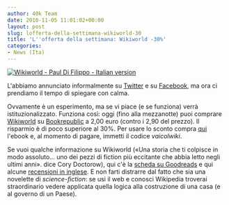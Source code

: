 ```yaml
---
author: 40k Team
date: 2010-11-05 11:01:02+00:00
layout: post
slug: lofferta-della-settimana-wikiworld-30
title: 'L''offerta della settimana: Wikiworld -30%'
categories:
- News (Ita)
---
```


[![Wikiworld - Paul Di Filippo - Italian version](http://www.40kbooks.com/wp-content/uploads/wikiworld-difilippo_it_t.jpg)](http://www.40kbooks.com/?page_id=133&category=14&product_id=30)

L'abbiamo annunciato informalmente su [Twitter](http://twitter.com/40kBooks) e su [Facebook](http://www.facebook.com/40kbooks), ma ora ci prendiamo il tempo di spiegare con calma.

Ovvamente è un esperimento, ma se vi piace (e se funziona) verrà istituzionalizzato. Funziona così: oggi (fino alla mezzanotte) puoi comprare [Wikiworld](http://www.40kbooks.com/?page_id=133&category=14&product_id=30) su [Bookrepublic](http://www.bookrepublic.it/) a 2,00 euro (contro i 2,90 del prezzo). Il risparmio è di poco superiore al 30%.
Per usare lo sconto compra [qui](http://www.bookrepublic.it/book/9788865860205-wikiworld/) l'ebook e, al momento di pagare, immetti il codice _vaicolwiki_.

Se vuoi qualche informazione su Wikiworld («Una storia che ti colpisce in modo assoluto… uno dei pezzi di fiction più eccitante che abbia letto negli ultimi anni». dice Cory Doctorow), qui c'è la [scheda su Goodreads](http://www.goodreads.com/book/show/9538393-wikiworld) e qui alcune [recensioni in inglese](http://www.40kbooks.com/?p=2226).
E non farti distrarre dal fatto che sia una novelette di _science-fiction_: se usi il web e conosci Wikipedia troverai straordinario vedere applicata quella logica alla costruzione di una casa (e al governo di un Paese).
